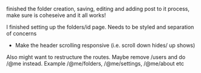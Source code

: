 finished the folder creation, saving, editing and adding post to it process, make sure is coheseive and it all works!

I finished setting up the folders/id page. Needs to be styled and separation of concerns

-  Make the header scrolling responsive (i.e. scroll down hides/ up shows)

Also might want to restructure the routes. Maybe remove /users and do /@me instead. Example /@me/folders, /@me/settings, /@me/about etc
